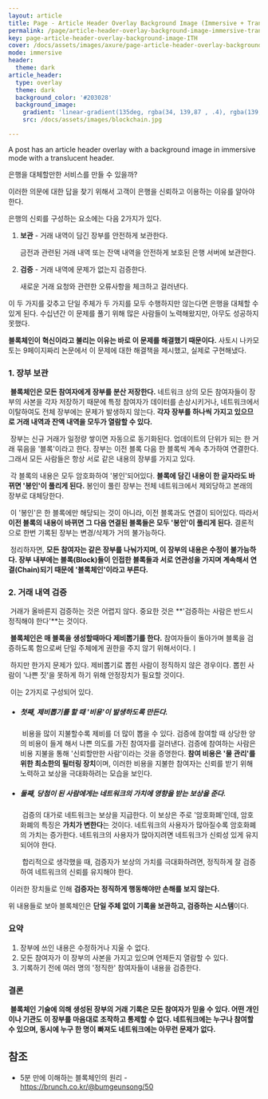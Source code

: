 ```yaml
---
layout: article
title: Page - Article Header Overlay Background Image (Immersive + Translucent Header)
permalink: /page/article-header-overlay-background-image-immersive-translucent-header.html
key: page-article-header-overlay-background-image-ITH
cover: /docs/assets/images/axure/page-article-header-overlay-background-image-immersive-translucent-header.jpg
mode: immersive
header:
  theme: dark
article_header:
  type: overlay
  theme: dark
  background_color: '#203028'
  background_image:
    gradient: 'linear-gradient(135deg, rgba(34, 139,87 , .4), rgba(139, 34, 139, .4))'
    src: /docs/assets/images/blockchain.jpg

---
```


A post has an article header overlay with a background image in immersive mode with a translucent header.



은행을 대체할만한 서비스를 만들 수 있을까? 

이러한 의문에 대한 답을 찾기 위해서 고객이 은행을 신뢰하고 이용하는 이유를 알아야한다.

은행의 신뢰를 구성하는 요소에는 다음 2가지가 있다.

1. **보관** - 거래 내역이 담긴 장부를 안전하게 보관한다.

   금전과 관련된 거래 내역 또는 잔액 내역을 안전하게 보호된 은행 서버에 보관한다.

2. **검증** - 거래 내역에 문제가 없는지 검증한다.

   새로운 거래 요청와 관련한 오류사항을 체크하고 걸러낸다.

이 두 가지를 갖추고 단일 주체가 두 가지를 모두 수행하지만 않는다면 은행을 대체할 수 있게 된다. 수십년간 이 문제를 풀기 위해 많은 사람들이 노력해왔지만, 아무도 성공하지 못했다.

**블록체인이 혁신이라고 불리는 이유는 바로 이 문제를 해결했기 때문이다.** 사토시 나카모토는 9페이지짜리 논문에서 이 문제에 대한 해결책을 제시했고, 실제로 구현해냈다.



### 1. 장부 보관

​	**블록체인은 모든 참여자에게 장부를 분산 저장한다.** 네트워크 상의 모든 참여자들이 장부의 사본을 각자 저장하기 때문에 특정 참여자가 데이터를 손상시키거나, 네트워크에서 이탈하여도 전체 장부에는 문제가 발생하지 않는다. **각자 장부를 하나씩 가지고 있으므로 거래 내역과 잔액 내역을 모두가 열람할 수 있다.**

​	장부는 신규 거래가 일정량 쌓이면 자동으로 동기화된다. 업데이트의 단위가 되는 한 거래 묶음을 '블록'이라고 한다. 장부는 이전 블록 다음 한 블록씩 계속 추가하여 연결한다. 그래서 모든 사람들은 항상 서로 같은 내용의 장부를 가지고 있다.

​	각 블록의 내용은 모두 암호화하여 '봉인'되어있다. **블록에 담긴 내용이 한 글자라도 바뀌면 '봉인'이 풀리게 된다.** 봉인이 풀린 장부는 전체 네트워크에서 제외당하고 본래의 장부로 대체당한다.

​	이 '봉인'은 한 블록에만 해당되는 것이 아니라, 이전 블록과도 연결이 되어있다. 따라서 **이전 블록의 내용이 바뀌면 그 다음 연결된 블록들은 모두 '봉인'이 풀리게 된다.** 결론적으로 한번 기록된 장부는 변경/삭제가 거의 불가능하다.

​	정리하자면, **모든 참여자는 같은 장부를 나눠가지며, 이 장부의 내용은 수정이 불가능하다. 장부 내부에는 블록(Block)들이 인접한 블록들과 서로 연관성을 가지며 계속해서 연결(Chain)되기 때문에 '블록체인'이라고 부른다.**



### 2. 거래 내역 검증

​	거래가 올바른지 검증하는 것은 어렵지 않다. 중요한 것은 **'검증하는 사람은 반드시 정직해야 한다'**는 것이다.

​	**블록체인은 매 블록을 생성할때마다 제비뽑기를 한다.** 참여자들이 돌아가며 블록을 검증하도록 함으로써 단일 주체에게 권한을 주지 않기 위해서이다.ㅣ

​	하지만 한가지 문제가 있다. 제비뽑기로 뽑힌 사람이 정직하지 않은 경우이다. 뽑힌 사람이 '나쁜 짓'을 못하게 하기 위해 안정장치가 필요할 것이다.

​	이는 2가지로 구성되어 있다.

- ##### 첫째, 제비뽑기를 할 때 '비용'이 발생하도록 만든다.

  ​	비용을 많이 지불할수록 제비를 더 많이 뽑을 수 있다. 검증에 참여할 때 상당한 양의 비용이 들게 해서 나쁜 의도를 가진 참여자를 걸러낸다. 검증에 참여하는 사람은 비용 지불을 통해 '신뢰할만한 사람'이라는 것을 증명한다. **참여 비용은 '물 관리'를 위한 최소한의 필터링 장치**이며, 이러한 비용을 지불한 참여자는 신뢰를 받기 위해 노력하고 보상을 극대화하려는 모습을 보인다.

- ##### 둘째,  당첨이 된 사람에게는 네트워크의 가치에 영향을 받는 보상을 준다.

  ​	검증의 대가로 네트워크는 보상을 지급한다. 이 보상은 주로 '암호화폐'인데, 암호화폐의 특징은 **가치가 변한다**는 것이다. 네트워크의 사용자가 많아질수록 암호화폐의 가치는 증가한다. 네트워크의 사용자가 많아지려면 네트워크가 신뢰성 있게 유지되어야 한다.

  ​	합리적으로 생각했을 때, 검증자가 보상의 가치를 극대화하려면, 정직하게 잘 검증하여 네트워크의 신뢰를 유지해야 한다.



​	이러한 장치들로 인해 **검증자는 정직하게 행동해야만 손해를 보지 않는다.**



위 내용들로 보아 블록체인은 **단일 주체 없이 기록을 보관하고, 검증하는 시스템**이다.

### 요약

1. 장부에 쓰인 내용은 수정하거나 지울 수 없다.
2. 모든 참여자가 이 장부의 사본을 가지고 있으며 언제든지 열람할 수 있다.
3. 기록하기 전에 여러 명의 '정직한' 참여자들이 내용을 검증한다.

### 결론

​	**블록체인 기술에 의해 생성된 장부의 거래 기록은 모든 참여자가 믿을 수 있다. 어떤 개인이나 기관도 이 장부를 마음대로 조작하고 통제할 수 없다. 네트워크에는 누구나 참여할 수 있으며, 동시에 누구 한 명이 빠져도 네트워크에는 아무런 문제가 없다.**





## 참조

- 5분 만에 이해하는 블록체인의 원리 - https://brunch.co.kr/@bumgeunsong/50